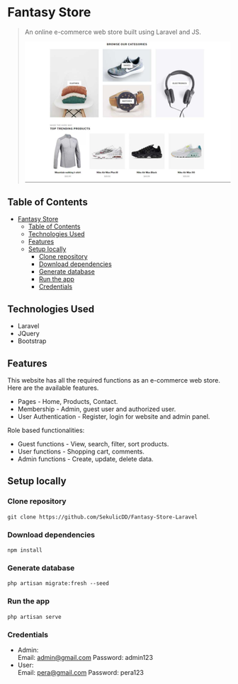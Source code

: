# Fantasy Store
> An online e-commerce web store built using Laravel and JS.  
> 
> ![Fantasy store banner](public/assets/img/fantasyStore.jpg)

## Table of Contents
- [Fantasy Store](#fantasy-store)
  - [Table of Contents](#table-of-contents)
  - [Technologies Used](#technologies-used)
  - [Features](#features)
  - [Setup locally](#setup-locally)
    - [Clone repository](#clone-repository)
    - [Download dependencies](#download-dependencies)
    - [Generate database](#generate-database)
    - [Run the app](#run-the-app)
    - [Credentials](#credentials)

## Technologies Used
- Laravel
- JQuery
- Bootstrap

## Features
This website has all the required functions as an e-commerce web store. Here are the available features.
- Pages - Home, Products, Contact.
- Membership - Admin, guest user and authorized user.
- User Authentication - Register, login for website and admin panel.

Role based functionalities:
- Guest functions - View, search, filter, sort products.
- User functions - Shopping cart, comments.
- Admin functions - Create, update, delete data.

## Setup locally
### Clone repository
    git clone https://github.com/SekulicDD/Fantasy-Store-Laravel 
### Download dependencies
    npm install 
### Generate database 
    php artisan migrate:fresh --seed  
### Run the app 
    php artisan serve
### Credentials
- Admin:  
Email: admin@gmail.com Password: admin123  
- User:  
Email: pera@gmail.com Password: pera123




